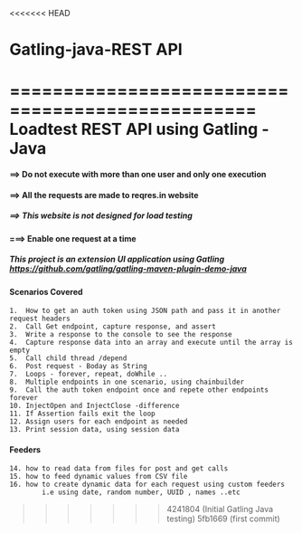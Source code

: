 
<<<<<<< HEAD
# Gatling-java-REST API
=================================================
Loadtest REST API using Gatling - Java 
===================================================

#### ==> Do not execute with more than one user and only one execution
#### ==> All the requests are made to reqres.in website 
##### ==> This website is not designed for load testing
#### ===> Enable one request at a time
##### This project is an extension UI application using Gatling https://github.com/gatling/gatling-maven-plugin-demo-java

#### Scenarios Covered
    1.  How to get an auth token using JSON path and pass it in another request headers
    2.  Call Get endpoint, capture response, and assert 
    3.  Write a response to the console to see the response
    4.  Capture response data into an array and execute until the array is empty
    5.  Call child thread /depend
    6.  Post request - Boday as String
    7.  Loops - forever, repeat, doWhile ..
    8.  Multiple endpoints in one scenario, using chainbuilder
    9.  Call the auth token endpoint once and repete other endpoints forever
    10. InjectOpen and InjectClose -difference
    11. If Assertion fails exit the loop 
    12. Assign users for each endpoint as needed 
    13. Print session data, using session data

#### Feeders 
    14. how to read data from files for post and get calls
    15. how to feed dynamic values from CSV file
    16. how to create dynamic data for each request using custom feeders
            i.e using date, random number, UUID , names ..etc












>>>>>>> 4241804 (Initial Gatling Java testing)
>>>>>>> 5fb1669 (first commit)
